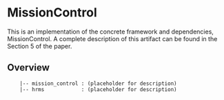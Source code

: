 # MissionControl

This is an implementation of the concrete framework and dependencies, MissionControl. A complete description of this artifact can be found in the Section 5 of the paper.

## Overview

```
    |-- mission_control : (placeholder for description)
    |-- hrms            : (placeholder for description)
```